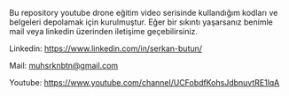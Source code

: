 Bu repository youtube drone eğitim video serisinde kullandığım kodları ve belgeleri depolamak için kurulmuştur. Eğer bir sıkıntı yaşarsanız benimle mail veya linkedin üzerinden iletişime geçebilirsiniz.

Linkedin:
https://www.linkedin.com/in/serkan-butun/

Mail:
muhsrknbtn@gmail.com

Youtube:
https://www.youtube.com/channel/UCFobdfKohsJdbnuvtRE1lqA
